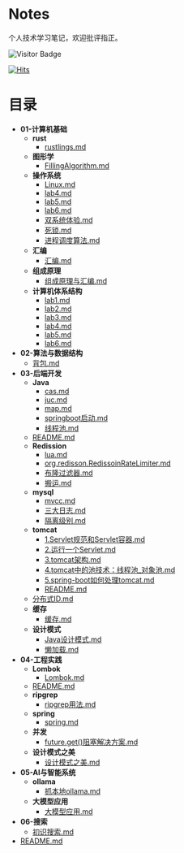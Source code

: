 # Notes

个人技术学习笔记，欢迎批评指正。

![Visitor Badge](https://visitor-badge.glitch.me/badge?page_id=colommar-Notes)

[![Hits](https://hits.seeyoufarm.com/api/count/incr/badge.svg?url=https%3A%2F%2Fgithub.com%2Fcolommar%2FNotes&count_bg=%2379C83D&title_bg=%23555555&icon=github.svg&title=visits&edge_flat=false)](https://hits.seeyoufarm.com)


# 目录

- **01-计算机基础**
  - **rust**
    - [rustlings.md](01-计算机基础/rust/rustlings.md)
  - **图形学**
    - [FillingAlgorithm.md](01-计算机基础/图形学/FillingAlgorithm.md)
  - **操作系统**
    - [Linux.md](01-计算机基础/操作系统/Linux.md)
    - [lab4.md](01-计算机基础/操作系统/lab4.md)
    - [lab5.md](01-计算机基础/操作系统/lab5.md)
    - [lab6.md](01-计算机基础/操作系统/lab6.md)
    - [双系统体验.md](01-计算机基础/操作系统/双系统体验.md)
    - [死锁.md](01-计算机基础/操作系统/死锁.md)
    - [进程调度算法.md](01-计算机基础/操作系统/进程调度算法.md)
  - **汇编**
    - [汇编.md](01-计算机基础/汇编/汇编.md)
  - **组成原理**
    - [组成原理与汇编.md](01-计算机基础/组成原理/组成原理与汇编.md)
  - **计算机体系结构**
    - [lab1.md](01-计算机基础/计算机体系结构/lab1.md)
    - [lab2.md](01-计算机基础/计算机体系结构/lab2.md)
    - [lab3.md](01-计算机基础/计算机体系结构/lab3.md)
    - [lab4.md](01-计算机基础/计算机体系结构/lab4.md)
    - [lab5.md](01-计算机基础/计算机体系结构/lab5.md)
    - [lab6.md](01-计算机基础/计算机体系结构/lab6.md)
- **02-算法与数据结构**
  - [背包.md](02-算法与数据结构/背包.md)
- **03-后端开发**
  - **Java**
    - [cas.md](03-后端开发/Java/cas.md)
    - [juc.md](03-后端开发/Java/juc.md)
    - [map.md](03-后端开发/Java/map.md)
    - [springboot启动.md](03-后端开发/Java/springboot启动.md)
    - [线程池.md](03-后端开发/Java/线程池.md)
  - [README.md](03-后端开发/README.md)
  - **Redission**
    - [lua.md](03-后端开发/Redission/lua.md)
    - [org.redisson.RedissoinRateLimiter.md](03-后端开发/Redission/org.redisson.RedissoinRateLimiter.md)
    - [布隆过滤器.md](03-后端开发/Redission/布隆过滤器.md)
    - [搬运.md](03-后端开发/Redission/搬运.md)
  - **mysql**
    - [mvcc.md](03-后端开发/mysql/mvcc.md)
    - [三大日志.md](03-后端开发/mysql/三大日志.md)
    - [隔离级别.md](03-后端开发/mysql/隔离级别.md)
  - **tomcat**
    - [1.Servlet规范和Servlet容器.md](03-后端开发/tomcat/1.Servlet规范和Servlet容器.md)
    - [2.运行一个Servlet.md](03-后端开发/tomcat/2.运行一个Servlet.md)
    - [3.tomcat架构.md](03-后端开发/tomcat/3.tomcat架构.md)
    - [4.tomcat中的池技术：线程池_对象池.md](03-后端开发/tomcat/4.tomcat中的池技术：线程池_对象池.md)
    - [5.spring-boot如何处理tomcat.md](03-后端开发/tomcat/5.spring-boot如何处理tomcat.md)
    - [README.md](03-后端开发/tomcat/README.md)
  - [分布式ID.md](03-后端开发/分布式ID.md)
  - **缓存**
    - [缓存.md](03-后端开发/缓存/缓存.md)
  - **设计模式**
    - [Java设计模式.md](03-后端开发/设计模式/Java设计模式.md)
    - [懒加载.md](03-后端开发/设计模式/懒加载.md)
- **04-工程实践**
  - **Lombok**
    - [Lombok.md](04-工程实践/Lombok/Lombok.md)
  - [README.md](04-工程实践/README.md)
  - **ripgrep**
    - [ripgrep用法.md](04-工程实践/ripgrep/ripgrep用法.md)
  - **spring**
    - [spring.md](04-工程实践/spring/spring.md)
  - **并发**
    - [future.get()阻塞解决方案.md](04-工程实践/并发/future.get()阻塞解决方案.md)
  - **设计模式之美**
    - [设计模式之美.md](04-工程实践/设计模式之美/设计模式之美.md)
- **05-AI与智能系统**
  - **ollama**
    - [抓本地ollama.md](05-AI与智能系统/ollama/抓本地ollama.md)
  - **大模型应用**
    - [大模型应用.md](05-AI与智能系统/大模型应用/大模型应用.md)
- **06-搜索**
  - [初识搜索.md](06-搜索/初识搜索.md)
- [README.md](README.md)